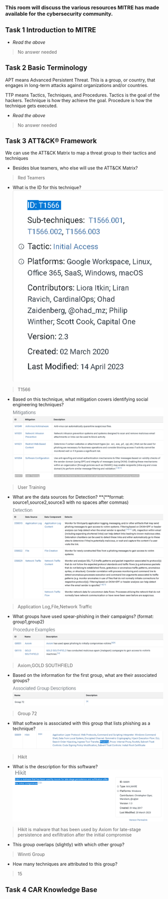 ### This room will discuss the various resources MITRE has made available for the cybersecurity community.

## Task 1 Introduction to MITRE

- _Read the above_
> No answer needed

## Task 2 Basic Terminology

APT means Advanced Persistent Threat.
This is a group, or country, that engages in long-term attacks against organizations and/or countries.

TTP means Tactics, Techniques, and Procedures.
Tactics is the goal of the hackers.
Technique is how they achieve the goal.
Procedure is how the technique gets executed.

- _Read the above_
> No answer needed

## Task 3 ATT&CK® Framework

We can use the ATT&CK Matrix to map a threat group to their tactics and techniques

- Besides blue teamers, who else will use the ATT&CK Matrix?
> Red Teamers

- What is the ID for this technique?
![](Attachments/id.png)
> T1566

- Based on this technique, what mitigation covers identifying social engineering techniques?
![](Attachments/mitigations.png)
> User Training

- What are the data sources for Detection? **(**format: source1,source2,source3 with no spaces after commas)
![](Attachments/detection.png)
> Application Log,File,Network Traffic

- What groups have used spear-phishing in their campaigns? (format: group1,group2)
![](Attachments/groups.png)
> Axiom,GOLD SOUTHFIELD 

- Based on the information for the first group, what are their associated groups?
![](Attachments/associatedgroup.png)
>Group 72

- What software is associated with this group that lists phishing as a technique?
![](Attachments/hikit.png)
> Hikit

- What is the description for this software?
![](Attachments/hikitdescription.png)
> Hikit is malware that has been used by Axiom for late-stage persistence and exfiltration after the initial compromise

- This group overlaps (slightly) with which other group?
> Winnti Group

- How many techniques are attributed to this group?
> 15

## Task 4 CAR Knowledge Base

